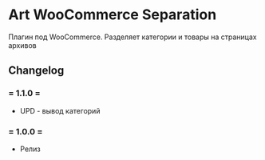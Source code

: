 # Art WooCommerce Separation

Плагин под WooCommerce.  Разделяет категории и товары на страницах архивов

## Changelog

### = 1.1.0 =
* UPD - вывод категорий

### = 1.0.0 =
* Релиз
